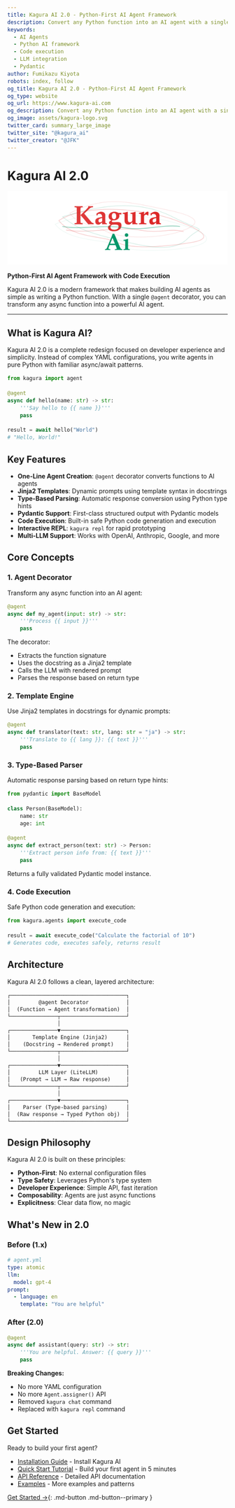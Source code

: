 ```yaml
---
title: Kagura AI 2.0 - Python-First AI Agent Framework
description: Convert any Python function into an AI agent with a single decorator. Built-in code execution, type-based parsing, and Pydantic support.
keywords:
  - AI Agents
  - Python AI framework
  - Code execution
  - LLM integration
  - Pydantic
author: Fumikazu Kiyota
robots: index, follow
og_title: Kagura AI 2.0 - Python-First AI Agent Framework
og_type: website
og_url: https://www.kagura-ai.com
og_description: Convert any Python function into an AI agent with a single decorator. Built-in code execution, type-based parsing, and Pydantic support.
og_image: assets/kagura-logo.svg
twitter_card: summary_large_image
twitter_site: "@kagura_ai"
twitter_creator: "@JFK"
---
```


# Kagura AI 2.0

![Kagura AI Logo](assets/kagura-logo.svg)

**Python-First AI Agent Framework with Code Execution**

Kagura AI 2.0 is a modern framework that makes building AI agents as simple as writing a Python function. With a single `@agent` decorator, you can transform any async function into a powerful AI agent.

---

## What is Kagura AI?

Kagura AI 2.0 is a complete redesign focused on developer experience and simplicity. Instead of complex YAML configurations, you write agents in pure Python with familiar async/await patterns.

```python
from kagura import agent

@agent
async def hello(name: str) -> str:
    '''Say hello to {{ name }}'''
    pass

result = await hello("World")
# "Hello, World!"
```

## Key Features

- **One-Line Agent Creation**: `@agent` decorator converts functions to AI agents
- **Jinja2 Templates**: Dynamic prompts using template syntax in docstrings
- **Type-Based Parsing**: Automatic response conversion using Python type hints
- **Pydantic Support**: First-class structured output with Pydantic models
- **Code Execution**: Built-in safe Python code generation and execution
- **Interactive REPL**: `kagura repl` for rapid prototyping
- **Multi-LLM Support**: Works with OpenAI, Anthropic, Google, and more

## Core Concepts

### 1. Agent Decorator

Transform any async function into an AI agent:

```python
@agent
async def my_agent(input: str) -> str:
    '''Process {{ input }}'''
    pass
```

The decorator:
- Extracts the function signature
- Uses the docstring as a Jinja2 template
- Calls the LLM with rendered prompt
- Parses the response based on return type

### 2. Template Engine

Use Jinja2 templates in docstrings for dynamic prompts:

```python
@agent
async def translator(text: str, lang: str = "ja") -> str:
    '''Translate to {{ lang }}: {{ text }}'''
    pass
```

### 3. Type-Based Parser

Automatic response parsing based on return type hints:

```python
from pydantic import BaseModel

class Person(BaseModel):
    name: str
    age: int

@agent
async def extract_person(text: str) -> Person:
    '''Extract person info from: {{ text }}'''
    pass
```

Returns a fully validated Pydantic model instance.

### 4. Code Execution

Safe Python code generation and execution:

```python
from kagura.agents import execute_code

result = await execute_code("Calculate the factorial of 10")
# Generates code, executes safely, returns result
```

## Architecture

Kagura AI 2.0 follows a clean, layered architecture:

```
┌─────────────────────────────────────┐
│         @agent Decorator            │
│  (Function → Agent transformation)  │
└───────────────┬─────────────────────┘
                │
┌───────────────▼─────────────────────┐
│       Template Engine (Jinja2)      │
│    (Docstring → Rendered prompt)    │
└───────────────┬─────────────────────┘
                │
┌───────────────▼─────────────────────┐
│         LLM Layer (LiteLLM)         │
│   (Prompt → LLM → Raw response)     │
└───────────────┬─────────────────────┘
                │
┌───────────────▼─────────────────────┐
│    Parser (Type-based parsing)      │
│  (Raw response → Typed Python obj)  │
└─────────────────────────────────────┘
```

## Design Philosophy

Kagura AI 2.0 is built on these principles:

- **Python-First**: No external configuration files
- **Type Safety**: Leverages Python's type system
- **Developer Experience**: Simple API, fast iteration
- **Composability**: Agents are just async functions
- **Explicitness**: Clear data flow, no magic

## What's New in 2.0

### Before (1.x)
```yaml
# agent.yml
type: atomic
llm:
  model: gpt-4
prompt:
  - language: en
    template: "You are helpful"
```

### After (2.0)
```python
@agent
async def assistant(query: str) -> str:
    '''You are helpful. Answer: {{ query }}'''
    pass
```

**Breaking Changes:**
- No more YAML configuration
- No more `Agent.assigner()` API
- Removed `kagura chat` command
- Replaced with `kagura repl` command

## Get Started

Ready to build your first agent?

- [Installation Guide](en/installation.md) - Install Kagura AI
- [Quick Start Tutorial](en/quickstart.md) - Build your first agent in 5 minutes
- [API Reference](en/api/) - Detailed API documentation
- [Examples](../examples/) - More examples and patterns

[Get Started →](en/installation.md){: .md-button .md-button--primary }
